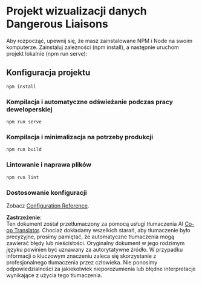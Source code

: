 <!--
CO_OP_TRANSLATOR_METADATA:
{
  "original_hash": "5c51a54dd89075a7a362890117b7ed9e",
  "translation_date": "2025-08-24T00:59:32+00:00",
  "source_file": "3-Data-Visualization/13-meaningful-visualizations/starter/README.md",
  "language_code": "pl"
}
-->
# Projekt wizualizacji danych Dangerous Liaisons

Aby rozpocząć, upewnij się, że masz zainstalowane NPM i Node na swoim komputerze. Zainstaluj zależności (npm install), a następnie uruchom projekt lokalnie (npm run serve):

## Konfiguracja projektu
```
npm install
```

### Kompilacja i automatyczne odświeżanie podczas pracy deweloperskiej
```
npm run serve
```

### Kompilacja i minimalizacja na potrzeby produkcji
```
npm run build
```

### Lintowanie i naprawa plików
```
npm run lint
```

### Dostosowanie konfiguracji
Zobacz [Configuration Reference](https://cli.vuejs.org/config/).

**Zastrzeżenie**:  
Ten dokument został przetłumaczony za pomocą usługi tłumaczenia AI [Co-op Translator](https://github.com/Azure/co-op-translator). Chociaż dokładamy wszelkich starań, aby tłumaczenie było precyzyjne, prosimy pamiętać, że automatyczne tłumaczenia mogą zawierać błędy lub nieścisłości. Oryginalny dokument w jego rodzimym języku powinien być uznawany za autorytatywne źródło. W przypadku informacji o kluczowym znaczeniu zaleca się skorzystanie z profesjonalnego tłumaczenia przez człowieka. Nie ponosimy odpowiedzialności za jakiekolwiek nieporozumienia lub błędne interpretacje wynikające z użycia tego tłumaczenia.